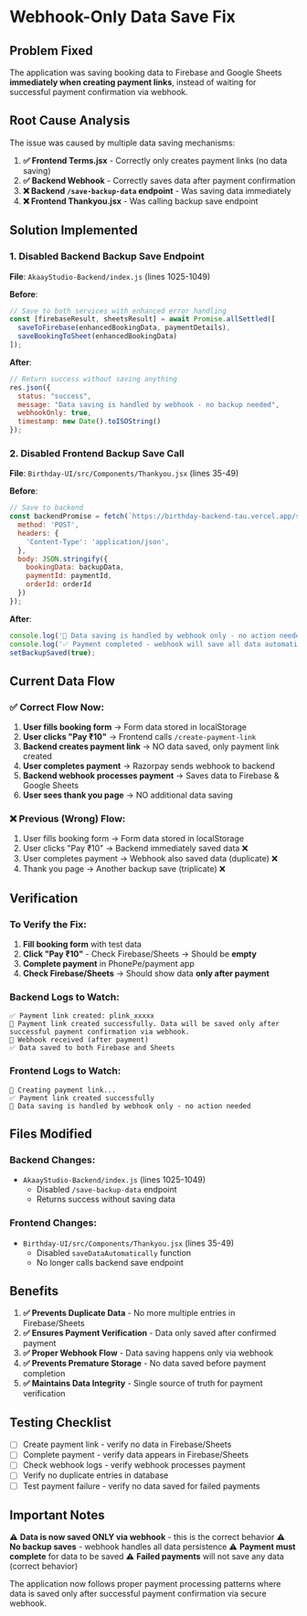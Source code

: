 # Webhook-Only Data Save Fix

## Problem Fixed
The application was saving booking data to Firebase and Google Sheets **immediately when creating payment links**, instead of waiting for successful payment confirmation via webhook.

## Root Cause Analysis
The issue was caused by multiple data saving mechanisms:

1. **✅ Frontend Terms.jsx** - Correctly only creates payment links (no data saving)
2. **✅ Backend Webhook** - Correctly saves data after payment confirmation  
3. **❌ Backend `/save-backup-data` endpoint** - Was saving data immediately
4. **❌ Frontend Thankyou.jsx** - Was calling backup save endpoint

## Solution Implemented

### 1. **Disabled Backend Backup Save Endpoint**
**File**: `AkaayStudio-Backend/index.js` (lines 1025-1049)

**Before**:
```javascript
// Save to both services with enhanced error handling
const [firebaseResult, sheetsResult] = await Promise.allSettled([
  saveToFirebase(enhancedBookingData, paymentDetails),
  saveBookingToSheet(enhancedBookingData)
]);
```

**After**:
```javascript
// Return success without saving anything
res.json({ 
  status: "success", 
  message: "Data saving is handled by webhook - no backup needed",
  webhookOnly: true,
  timestamp: new Date().toISOString()
});
```

### 2. **Disabled Frontend Backup Save Call**
**File**: `Birthday-UI/src/Components/Thankyou.jsx` (lines 35-49)

**Before**:
```javascript
// Save to backend
const backendPromise = fetch(`https://birthday-backend-tau.vercel.app/save-backup-data`, {
  method: 'POST',
  headers: {
    'Content-Type': 'application/json',
  },
  body: JSON.stringify({
    bookingData: backupData,
    paymentId: paymentId,
    orderId: orderId
  })
});
```

**After**:
```javascript
console.log('📝 Data saving is handled by webhook only - no action needed');
console.log('✅ Payment completed - webhook will save all data automatically');
setBackupSaved(true);
```

## Current Data Flow

### ✅ **Correct Flow Now:**
1. **User fills booking form** → Form data stored in localStorage
2. **User clicks "Pay ₹10"** → Frontend calls `/create-payment-link`
3. **Backend creates payment link** → NO data saved, only payment link created
4. **User completes payment** → Razorpay sends webhook to backend
5. **Backend webhook processes payment** → Saves data to Firebase & Google Sheets
6. **User sees thank you page** → NO additional data saving

### ❌ **Previous (Wrong) Flow:**
1. User fills booking form → Form data stored in localStorage
2. User clicks "Pay ₹10" → Backend immediately saved data ❌
3. User completes payment → Webhook also saved data (duplicate) ❌
4. Thank you page → Another backup save (triplicate) ❌

## Verification

### **To Verify the Fix:**
1. **Fill booking form** with test data
2. **Click "Pay ₹10"** - Check Firebase/Sheets → Should be **empty**
3. **Complete payment** in PhonePe/payment app
4. **Check Firebase/Sheets** → Should show data **only after payment**

### **Backend Logs to Watch:**
```
✅ Payment link created: plink_xxxxx
💾 Payment link created successfully. Data will be saved only after successful payment confirmation via webhook.
🔔 Webhook received (after payment)
✅ Data saved to both Firebase and Sheets
```

### **Frontend Logs to Watch:**
```
🔗 Creating payment link...
✅ Payment link created successfully
📝 Data saving is handled by webhook only - no action needed
```

## Files Modified

### **Backend Changes:**
- `AkaayStudio-Backend/index.js` (lines 1025-1049)
  - Disabled `/save-backup-data` endpoint
  - Returns success without saving data

### **Frontend Changes:**
- `Birthday-UI/src/Components/Thankyou.jsx` (lines 35-49)
  - Disabled `saveDataAutomatically` function
  - No longer calls backend save endpoint

## Benefits

1. **✅ Prevents Duplicate Data** - No more multiple entries in Firebase/Sheets
2. **✅ Ensures Payment Verification** - Data only saved after confirmed payment
3. **✅ Proper Webhook Flow** - Data saving happens only via webhook
4. **✅ Prevents Premature Storage** - No data saved before payment completion
5. **✅ Maintains Data Integrity** - Single source of truth for payment verification

## Testing Checklist

- [ ] Create payment link - verify no data in Firebase/Sheets
- [ ] Complete payment - verify data appears in Firebase/Sheets
- [ ] Check webhook logs - verify webhook processes payment
- [ ] Verify no duplicate entries in database
- [ ] Test payment failure - verify no data saved for failed payments

## Important Notes

⚠️ **Data is now saved ONLY via webhook** - this is the correct behavior
⚠️ **No backup saves** - webhook handles all data persistence
⚠️ **Payment must complete** for data to be saved
⚠️ **Failed payments** will not save any data (correct behavior)

The application now follows proper payment processing patterns where data is saved only after successful payment confirmation via secure webhook.